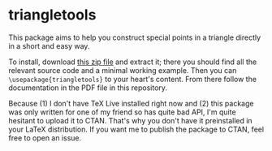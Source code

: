 # triangletools

This package aims to help you construct special points in a triangle directly in a short and easy way.

To install, download [this zip file](https://github.com/joulev/triangletools/files/10899848/test.zip) and extract it; there you should find all the relevant source code and a minimal working example. Then you can `\usepackage{triangletools}` to your heart's content. From there follow the documentation in the PDF file in this repository.

Because (1) I don't have TeX Live installed right now and (2) this package was only written for one of my friend so has quite bad API, I'm quite hesitant to upload it to CTAN. That's why you don't have it preinstalled in your LaTeX distribution. If you want me to publish the package to CTAN, feel free to open an issue.
